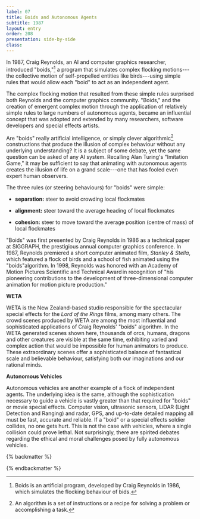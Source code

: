```yaml
---
label: 07
title: Boids and Autonomous Agents
subtitle: 1987
layout: entry
order: 208
presentation: side-by-side
class: 
---
```


In 1987, Craig Reynolds, an AI and computer graphics researcher, introduced "boids,"[^1] a program that simulates complex flocking motions---the collective motion of self-propelled entities like birds---using simple rules that would allow each "boid" to act as an independent agent.

The complex flocking motion that resulted from these simple rules surprised both Reynolds and the computer graphics community. "Boids," and the creation of emergent complex motion through the application of relatively simple rules to large numbers of autonomous agents, became an influential concept that was adopted and extended by many researchers, software developers and special effects artists.

Are "boids" really artificial intelligence, or simply clever algorithmic[^2] constructions that produce the illusion of complex behaviour without any underlying understanding? It is a subject of some debate, yet the same question can be asked of any AI system. Recalling Alan Turing's "Imitation Game," it may be sufficient to say that animating with autonomous agents creates the illusion of life on a grand scale---one that has fooled even expert human observers.

The three rules (or steering behaviours) for "boids" were simple:

-   **separation:** steer to avoid crowding local flockmates

-   **alignment:** steer toward the average heading of local flockmates

-   **cohesion:** steer to move toward the average position (centre of mass) of local flockmates

"Boids" was first presented by Craig Reynolds in 1986 as a technical paper at SIGGRAPH, the prestigious annual computer graphics conference. In 1987, Reynolds premiered a short computer animated film, *Stanley & Stella*, which featured a flock of birds and a school of fish animated using the "boids"algorithm. In 1998, Reynolds was honored with an Academy of Motion Pictures Scientific and Technical Award in recognition of "his pioneering contributions to the development of three-dimensional computer animation for motion picture production."

**WETA**

WETA is the New Zealand-based studio responsible for the spectacular special effects for the *Lord of the Rings* films, among many others. The crowd scenes produced by WETA are among the most influential and sophisticated applications of Craig Reynolds' "boids" algorithm. In the WETA generated scenes shown here, thousands of orcs, humans, dragons and other creatures are visible at the same time, exhibiting varied and complex action that would be impossible for human animators to produce. These extraordinary scenes offer a sophisticated balance of fantastical scale and believable behaviour, satisfying both our imaginations and our rational minds.

**Autonomous Vehicles**

Autonomous vehicles are another example of a flock of independent agents. The underlying idea is the same, although the sophistication necessary to guide a vehicle is vastly greater than that required for "boids" or movie special effects. Computer vision, ultrasonic sensors, LiDAR (Light Detection and Ranging) and radar, GPS, and up-to-date detailed mapping all must be fast, accurate and reliable. If a "boid" or a special effects soldier collides, no one gets hurt. This is not the case with vehicles, where a single collision could prove lethal. Not surprisingly, there are spirited debates regarding the ethical and moral challenges posed by fully autonomous vehicles.

{% backmatter %}

[^1]: Boids is an artificial program, developed by Craig Reynolds in 1986, which simulates the flocking behaviour of bids.

[^2]: An algorithm is a set of instructions or a recipe for solving a problem or accomplishing a task.

{% endbackmatter %}
